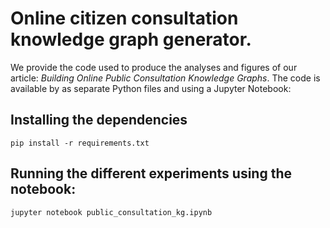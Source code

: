 # Online citizen consultation knowledge graph generator.

We provide the code used to produce the analyses and figures of our article: *Building Online Public Consultation Knowledge Graphs*. The code is available by as separate Python files and using a Jupyter Notebook:

## Installing the dependencies

```shell
pip install -r requirements.txt
```

## Running the different experiments using the notebook:

```shell
jupyter notebook public_consultation_kg.ipynb
```
